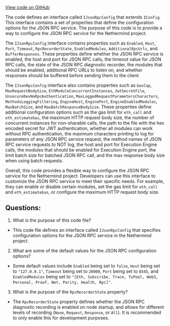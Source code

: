 [View code on GitHub](https://github.com/nethermindeth/nethermind/Nethermind.JsonRpc/IJsonRpcConfig.cs)

The code defines an interface called `IJsonRpcConfig` that extends `IConfig`. This interface contains a set of properties that define the configuration options for the JSON RPC service. The purpose of this code is to provide a way to configure the JSON RPC service for the Nethermind project.

The `IJsonRpcConfig` interface contains properties such as `Enabled`, `Host`, `Port`, `Timeout`, `RpcRecorderState`, `EnabledModules`, `AdditionalRpcUrls`, and `BufferResponses`. These properties define whether the JSON RPC service is enabled, the host and port for JSON RPC calls, the timeout value for JSON RPC calls, the state of the JSON RPC diagnostic recorder, the modules that should be enabled, additional RPC URLs to listen on, and whether responses should be buffered before sending them to the client.

The `IJsonRpcConfig` interface also contains properties such as `GasCap`, `MaxRequestBodySize`, `EthModuleConcurrentInstances`, `JwtSecretFile`, `UnsecureDevNoRpcAuthentication`, `MaxLoggedRequestParametersCharacters`, `MethodsLoggingFiltering`, `EngineHost`, `EnginePort`, `EngineEnabledModules`, `MaxBatchSize`, and `MaxBatchResponseBodySize`. These properties define additional configuration options such as the gas limit for `eth_call` and `eth_estimateGas`, the maximum HTTP request body size, the number of concurrent instances for non-sharable calls, the path to the file with the hex encoded secret for JWT authentication, whether all modules can work without RPC authentication, the maximum characters printing to log for parameters of any JSON RPC service request, the method names of JSON RPC service requests to NOT log, the host and port for Execution Engine calls, the modules that should be enabled for Execution Engine port, the limit batch size for batched JSON RPC call, and the max response body size when using batch requests.

Overall, this code provides a flexible way to configure the JSON RPC service for the Nethermind project. Developers can use this interface to customize the JSON RPC service to meet their specific needs. For example, they can enable or disable certain modules, set the gas limit for `eth_call` and `eth_estimateGas`, or configure the maximum HTTP request body size.
## Questions: 
 1. What is the purpose of this code file?
- This code file defines an interface called `IJsonRpcConfig` that specifies configuration options for the JSON RPC service in the Nethermind project.

2. What are some of the default values for the JSON RPC configuration options?
- Some default values include `Enabled` being set to `false`, `Host` being set to `"127.0.0.1"`, `Timeout` being set to `20000`, `Port` being set to `8545`, and `EnabledModules` being set to `"[Eth, Subscribe, Trace, TxPool, Web3, Personal, Proof, Net, Parity, Health, Rpc]"`.

3. What is the purpose of the `RpcRecorderState` property?
- The `RpcRecorderState` property defines whether the JSON RPC diagnostic recording is enabled on node startup, and allows for different levels of recording (`None`, `Request`, `Response`, or `All`). It is recommended to only enable this for development purposes.